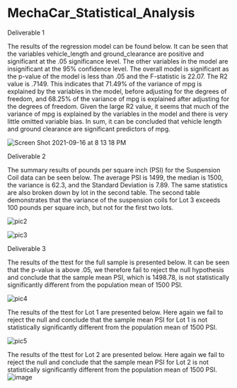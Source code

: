 # MechaCar_Statistical_Analysis

Deliverable 1

The results of the regression model can be found below. It can be seen that the variables vehicle_length and ground_clearance are positive and significant at the .05 significance level. The other variables in the model are insignificant at the 95% confidence level. The overall model is significant as the p-value of the model is less than .05 and the F-statistic is 22.07. The R2 value is .7149. This indicates that 71.49% of the variance of mpg is explained by the variables in the model, before adjusting for the degrees of freedom, and 68.25% of the variance of mpg is explained after adjusting for the degrees of freedom. Given the large R2 value, it seems that much of the variance of mpg is explained by the variables in the model and there is very little omitted variable bias. In sum, it can be concluded that vehicle length and ground clearance are significant predictors of mpg. 


![Screen Shot 2021-09-16 at 8 13 18 PM](https://user-images.githubusercontent.com/81202523/133706284-f23a8661-d0b4-4fe2-9fd8-158a128728f1.png)



Deliverable 2

The summary results of pounds per square inch (PSI) for the Suspension Coil data can be seen below. The average PSI is 1499, the median is 1500, the variance is 62.3, and the Standard Deviation is 7.89. The same statistics are also broken down by lot in the second table. The second table demonstrates that the variance of the suspension coils for Lot 3 exceeds 100 pounds per square inch, but not for the first two lots. 

![pic2](https://user-images.githubusercontent.com/81202523/133706361-23116449-2e21-48bb-96e2-1d9d7363fcdb.jpg)


![pic3](https://user-images.githubusercontent.com/81202523/133706389-8390b41d-1132-4f9b-a4fb-b343209872f8.jpg)

Deliverable 3

The results of the ttest for the full sample is presented below. It can be seen that the p-value is above .05, we therefore fail to reject the null hypothesis and conclude that the sample mean PSI, which is 1498.78, is not statistically significantly different from the population mean of 1500 PSI.  

![pic4](https://user-images.githubusercontent.com/81202523/133706432-e7ea5f2a-4a1c-47e7-b07c-3de4a0c5fe20.jpg)

The results of the ttest for Lot 1 are presented below. Here again we fail to reject the null and conclude that the sample mean PSI for Lot 1 is not statistically significantly different from the population mean of 1500 PSI.


![pic5](https://user-images.githubusercontent.com/81202523/133706469-35eeb2a8-7e17-4290-8316-32a9ccdc0e81.jpg)

The results of the ttest for Lot 2 are presented below. Here again we fail to reject the null and conclude that the sample mean PSI for Lot 2 is not statistically significantly different from the population mean of 1500 PSI.![image](https://user-images.githubusercontent.com/81202523/133706483-ce11d350-fb6f-4df5-b31d-3c6d6431e1d7.png)


